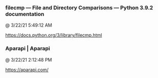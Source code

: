 ﻿

### filecmp — File and Directory Comparisons — Python 3.9.2 documentation
@ 3/22/21 5:49:12 AM

https://docs.python.org/3/library/filecmp.html



### Aparapi | Aparapi
@ 3/22/21 2:12:48 PM

https://aparapi.com/

